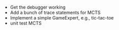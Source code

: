 - Get the debugger working 
- Add a bunch of trace statements for MCTS
- Implement a simple GameExpert, e.g., tic-tac-toe
- unit test MCTS
